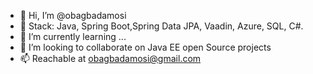 - 👋 Hi, I’m @obagbadamosi
- 👀 Stack: Java, Spring Boot,Spring Data JPA, Vaadin, Azure, SQL, C#.
- 🌱 I’m currently learning ...
- 💞️ I’m looking to collaborate on Java EE open Source projects
- 📫 Reachable at obagbadamosi@gmail.com

<!---
obagbadamosi/obagbadamosi is a ✨ special ✨ repository because its `README.md` (this file) appears on your GitHub profile.
You can click the Preview link to take a look at your changes.
--->
